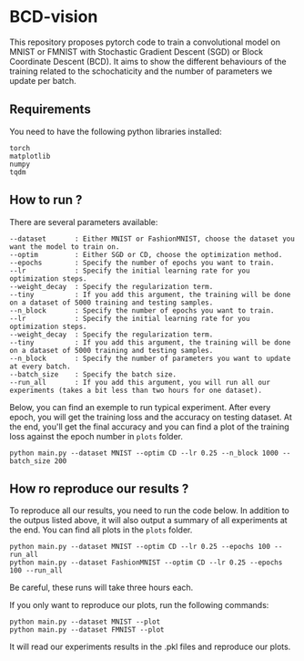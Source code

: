 # BCD-vision
This repository proposes pytorch code to train a convolutional model on MNIST or FMNIST with Stochastic Gradient Descent (SGD) or Block Coordinate Descent (BCD). It aims to show the different behaviours of the training related to the schochaticity and the number of parameters we update per batch.

## Requirements

You need to have the following python libraries installed:

```
torch
matplotlib
numpy
tqdm
```

## How to run ?


There are several parameters available:

```
--dataset       : Either MNIST or FashionMNIST, choose the dataset you want the model to train on.
--optim         : Either SGD or CD, choose the optimization method.
--epochs        : Specify the number of epochs you want to train.
--lr            : Specify the initial learning rate for you optimization steps.
--weight_decay  : Specify the regularization term.
--tiny          : If you add this argument, the training will be done on a dataset of 5000 training and testing samples.
--n_block       : Specify the number of epochs you want to train.
--lr            : Specify the initial learning rate for you optimization steps.
--weight_decay  : Specify the regularization term.
--tiny          : If you add this argument, the training will be done on a dataset of 5000 training and testing samples.
--n_block       : Specify the number of parameters you want to update at every batch.
--batch_size    : Specify the batch size.
--run_all       : If you add this argument, you will run all our experiments (takes a bit less than two hours for one dataset).
```

Below, you can find an exemple to run typical experiment. After every epoch, you will get the training loss and the accuracy on testing dataset. At the end, you'll get the final accuracy and you can find a plot of the training loss against the epoch number in `plots` folder.

```
python main.py --dataset MNIST --optim CD --lr 0.25 --n_block 1000 --batch_size 200
```

## How ro reproduce our results ?

To reproduce all our results, you need to run the code below. In addition to the outpus listed above, it will also output a summary of all experiments at the end. You can find all plots in the `plots` folder.

```
python main.py --dataset MNIST --optim CD --lr 0.25 --epochs 100 --run_all
python main.py --dataset FashionMNIST --optim CD --lr 0.25 --epochs 100 --run_all
```
Be careful, these runs will take three hours each.

If you only want to reproduce our plots, run the following commands:

```
python main.py --dataset MNIST --plot
python main.py --dataset FMNIST --plot
```

It will read our experiments results in the .pkl files and reproduce our plots.
